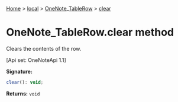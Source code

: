 [Home](./index) &gt; [local](local.md) &gt; [OneNote\_TableRow](local.onenote_tablerow.md) &gt; [clear](local.onenote_tablerow.clear.md)

# OneNote\_TableRow.clear method

Clears the contents of the row. 

 \[Api set: OneNoteApi 1.1\]

**Signature:**
```javascript
clear(): void;
```
**Returns:** `void`

